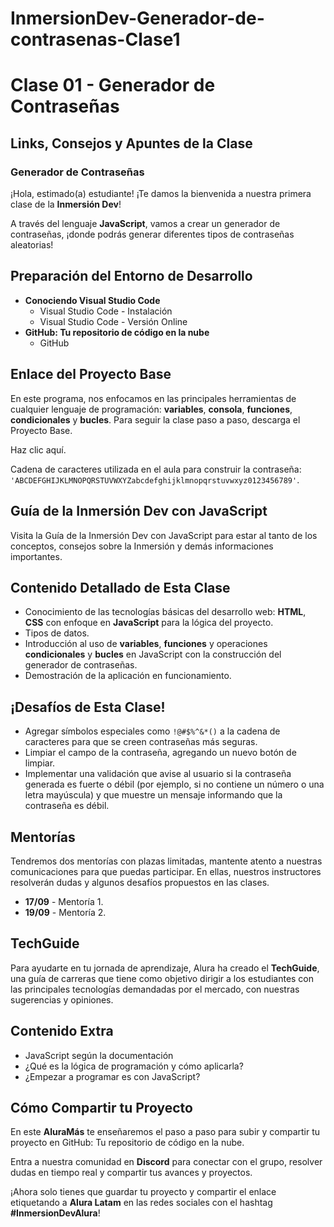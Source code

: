 # InmersionDev-Generador-de-contrasenas-Clase1


# Clase 01 - Generador de Contraseñas

## Links, Consejos y Apuntes de la Clase

### Generador de Contraseñas

¡Hola, estimado(a) estudiante! ¡Te damos la bienvenida a nuestra primera clase de la **Inmersión Dev**!

A través del lenguaje **JavaScript**, vamos a crear un generador de contraseñas, ¡donde podrás generar diferentes tipos de contraseñas aleatorias!

## Preparación del Entorno de Desarrollo

- **Conociendo Visual Studio Code**
  - Visual Studio Code - Instalación
  - Visual Studio Code - Versión Online
- **GitHub: Tu repositorio de código en la nube**
  - GitHub

## Enlace del Proyecto Base

En este programa, nos enfocamos en las principales herramientas de cualquier lenguaje de programación: **variables**, **consola**, **funciones**, **condicionales** y **bucles**. Para seguir la clase paso a paso, descarga el Proyecto Base.

Haz clic aquí.

Cadena de caracteres utilizada en el aula para construir la contraseña: `'ABCDEFGHIJKLMNOPQRSTUVWXYZabcdefghijklmnopqrstuvwxyz0123456789'`.

## Guía de la Inmersión Dev con JavaScript

Visita la Guía de la Inmersión Dev con JavaScript para estar al tanto de los conceptos, consejos sobre la Inmersión y demás informaciones importantes.

## Contenido Detallado de Esta Clase

- Conocimiento de las tecnologías básicas del desarrollo web: **HTML**, **CSS** con enfoque en **JavaScript** para la lógica del proyecto.
- Tipos de datos.
- Introducción al uso de **variables**, **funciones** y operaciones **condicionales** y **bucles** en JavaScript con la construcción del generador de contraseñas.
- Demostración de la aplicación en funcionamiento.

## ¡Desafíos de Esta Clase!

- Agregar símbolos especiales como `!@#$%^&*()` a la cadena de caracteres para que se creen contraseñas más seguras.
- Limpiar el campo de la contraseña, agregando un nuevo botón de limpiar.
- Implementar una validación que avise al usuario si la contraseña generada es fuerte o débil (por ejemplo, si no contiene un número o una letra mayúscula) y que muestre un mensaje informando que la contraseña es débil.

## Mentorías

Tendremos dos mentorías con plazas limitadas, mantente atento a nuestras comunicaciones para que puedas participar. En ellas, nuestros instructores resolverán dudas y algunos desafíos propuestos en las clases.

- **17/09** - Mentoría 1.
- **19/09** - Mentoría 2.

## TechGuide

Para ayudarte en tu jornada de aprendizaje, Alura ha creado el **TechGuide**, una guía de carreras que tiene como objetivo dirigir a los estudiantes con las principales tecnologías demandadas por el mercado, con nuestras sugerencias y opiniones.

## Contenido Extra

- JavaScript según la documentación
- ¿Qué es la lógica de programación y cómo aplicarla?
- ¿Empezar a programar es con JavaScript?

## Cómo Compartir tu Proyecto

En este **AluraMás** te enseñaremos el paso a paso para subir y compartir tu proyecto en GitHub: Tu repositorio de código en la nube.

Entra a nuestra comunidad en **Discord** para conectar con el grupo, resolver dudas en tiempo real y compartir tus avances y proyectos.

¡Ahora solo tienes que guardar tu proyecto y compartir el enlace etiquetando a **Alura Latam** en las redes sociales con el hashtag **#InmersionDevAlura**!



